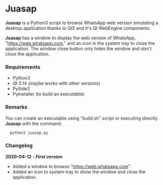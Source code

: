 # Juasap

**Juasap** is a Python3 script to browse WhatsApp web version simulating a desktop application thanks to Qt5 and it's Qt WebEngine components.

**Juasap** has a window to display the web version of WhatsApp, "https://web.whatsapp.com," and an icon in the system tray to close the application. The window close button only hides the window and don't close the application.


### Requirements

- Python3
- Qt 5.14 (maybe works with other versions)
- PySide2
- Pyinstaller (to build an executable)


### Remarks

You can create an executable using "build.sh" script or executing directly **Juasap** with the command:

```sh
  python3 juasap.py
```

### Changelog

**2020-04-12 - _First version_**
- Added a window to browse "https://web.whatsapp.com".
- Added an icon to system tray to show the window and close the application.
